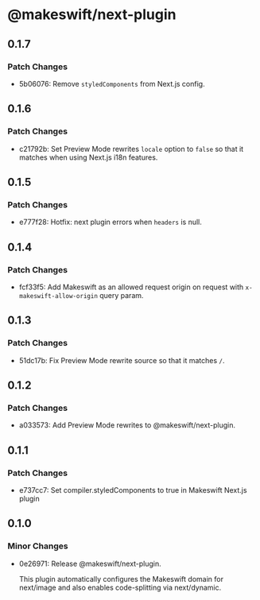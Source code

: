 # @makeswift/next-plugin

## 0.1.7

### Patch Changes

- 5b06076: Remove `styledComponents` from Next.js config.

## 0.1.6

### Patch Changes

- c21792b: Set Preview Mode rewrites `locale` option to `false` so that it matches when using Next.js i18n features.

## 0.1.5

### Patch Changes

- e777f28: Hotfix: next plugin errors when `headers` is null.

## 0.1.4

### Patch Changes

- fcf33f5: Add Makeswift as an allowed request origin on request with `x-makeswift-allow-origin` query param.

## 0.1.3

### Patch Changes

- 51dc17b: Fix Preview Mode rewrite source so that it matches `/`.

## 0.1.2

### Patch Changes

- a033573: Add Preview Mode rewrites to @makeswift/next-plugin.

## 0.1.1

### Patch Changes

- e737cc7: Set compiler.styledComponents to true in Makeswift Next.js plugin

## 0.1.0

### Minor Changes

- 0e26971: Release @makeswift/next-plugin.

  This plugin automatically configures the Makeswift domain for next/image and also enables code-splitting via next/dynamic.
